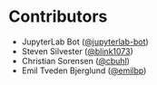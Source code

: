 # Contributors

* JupyterLab Bot ([@jupyterlab-bot](https://crowdin.com/profile/jupyterlab-bot))
* Steven Silvester ([@blink1073](https://crowdin.com/profile/blink1073))
* Christian Sorensen ([@cbuhl](https://crowdin.com/profile/cbuhl))
* Emil Tveden Bjerglund ([@emilbp](https://crowdin.com/profile/emilbp))
